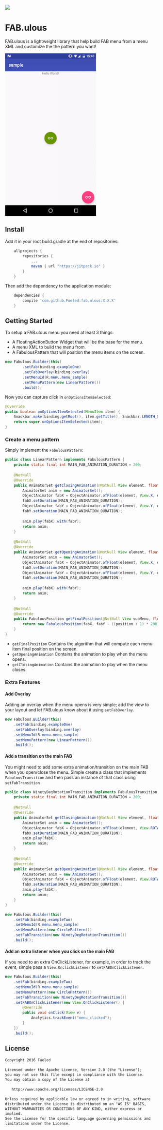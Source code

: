 [![](https://jitpack.io/v/Fueled/fab.ulous.svg)](https://jitpack.io/#Fueled/fab.ulous)

# FAB.ulous
FAB.ulous is a lightweight library that help build FAB menu from a menu XML and customize the the pattern you want!

![sample](imgs/fabulous-sample.gif)

## Install
Add it in your root build.gradle at the end of repositories:

```groovy
	allprojects {
		repositories {
			...
			maven { url "https://jitpack.io" }
		}
	}
```
Then add the dependency to the application module:

```groovy
	dependencies {
		compile 'com.github.Fueled:fab.ulous:X.X.X'
	}
```

## Getting Started
To setup a FAB.ulous menu you need at least 3 things:

- A FloatingActionButton Widget that will be the base for the menu.
- A menu XML to build the menu from.
- A FabulousPattern that will position the menu items on the screen.

```java
new Fabulous.Builder(this)
    	.setFab(binding.exampleOne)
    	.setFabOverlay(binding.overlay)
    	.setMenuId(R.menu.menu_sample)
    	.setMenuPattern(new LinearPattern())
    	.build();

```

Now you can capture click in `onOptionsItemSelected`:

```java
@Override
public boolean onOptionsItemSelected(MenuItem item) {
    Snackbar.make(binding.getRoot(), item.getTitle(), Snackbar.LENGTH_SHORT).show();
    return super.onOptionsItemSelected(item);
}

```

### Create a menu pattern
Simply implement the `FabulousPattern`:

```java
public class LinearPattern implements FabulousPattern {
    private static final int MAIN_FAB_ANIMATION_DURATION = 200;

    @NotNull
    @Override
    public AnimatorSet getClosingAnimation(@NotNull View element, float destX, float destY) {
        AnimatorSet anim = new AnimatorSet();
        ObjectAnimator fabX = ObjectAnimator.ofFloat(element, View.X, destX);
        fabX.setDuration(MAIN_FAB_ANIMATION_DURATION);
        ObjectAnimator fabY = ObjectAnimator.ofFloat(element, View.Y, destY);
        fabY.setDuration(MAIN_FAB_ANIMATION_DURATION);

        anim.play(fabX).with(fabY);
        return anim;
    }

    @NotNull
    @Override
    public AnimatorSet getOpeningAnimation(@NotNull View element, float destX, float destY) {
        AnimatorSet anim = new AnimatorSet();
        ObjectAnimator fabX = ObjectAnimator.ofFloat(element, View.X, destX);
        fabX.setDuration(MAIN_FAB_ANIMATION_DURATION);
        ObjectAnimator fabY = ObjectAnimator.ofFloat(element, View.Y, destY);
        fabY.setDuration(MAIN_FAB_ANIMATION_DURATION);

        anim.play(fabX).with(fabY);
        return anim;
    }

    @NotNull
    @Override
    public FabulousPosition getFinalPosition(@NotNull View subMenu, float fabX, float fabY, int position, int menuSize) {
        return new FabulousPosition(fabX, fabY - ((position + 1) * 200));
    }
}

``` 

- `getFinalPosition` Contains the algorithm that will compute each menu item final position on the screen.
- `getOpeningAnimation` Contains the animation to play when the menu opens.
- `getClosingAnimation` Contains the animation to play when the menu closes.


### Extra Features

#### Add Overlay
Adding an overlay when the menu opens is very simple; add the view to your layout and let FAB.ulous know about it using `setFabOverlay`.

```java
new Fabulous.Builder(this)
	.setFab(binding.exampleOne)
	.setFabOverlay(binding.overlay)
	.setMenuId(R.menu.menu_sample)
	.setMenuPattern(new LinearPattern())
	.build();
```

#### Add a transition on the main FAB
You might need to add some extra animation/transition on the main FAB when you open/close the menu.
Simple create a class that implements `FabulousTransition` and then pass an instance of that class using `setFabTransition`

```java
public class NinetyDegRotationTransition implements FabulousTransition {
    private static final int MAIN_FAB_ANIMATION_DURATION = 200;

    @NotNull
    @Override
    public AnimatorSet getClosingAnimation(@NotNull View element, float destX, float destY) {
        AnimatorSet anim = new AnimatorSet();
        ObjectAnimator fabX = ObjectAnimator.ofFloat(element, View.ROTATION, 0);
        fabX.setDuration(MAIN_FAB_ANIMATION_DURATION);
        anim.play(fabX);
        return anim;
    }

    @NotNull
    @Override
    public AnimatorSet getOpeningAnimation(@NotNull View element, float destX, float destY) {
        AnimatorSet anim = new AnimatorSet();
        ObjectAnimator fabX = ObjectAnimator.ofFloat(element, View.ROTATION, 90);
        fabX.setDuration(MAIN_FAB_ANIMATION_DURATION);
        anim.play(fabX);
        return anim;
    }
}
```

```java
new Fabulous.Builder(this)
	.setFab(binding.exampleTwo)
	.setMenuId(R.menu.menu_sample)
	.setMenuPattern(new CirclePattern())
	.setFabTransition(new NinetyDegRotationTransition())
	.build();
```

#### Add an extra listener when you click on the main FAB
If you need to an extra OnClickListener, for example,  in order to track the event, simple pass a `View.OnclickListener` to `setFABOnClickListener`.

```java
new Fabulous.Builder(this)
	.setFab(binding.exampleTwo)
	.setMenuId(R.menu.menu_sample)
	.setMenuPattern(new CirclePattern())
	.setFabTransition(new NinetyDegRotationTransition())
	.setFABOnClickListener(new View.OnClickListener() {
		@Override
		public void onClick(View v) {
			Analytics.trackEvent("menu_clicked");
		}
    })
    .build();

```



## License

    Copyright 2016 Fueled

    Licensed under the Apache License, Version 2.0 (the "License");
    you may not use this file except in compliance with the License.
    You may obtain a copy of the License at

       http://www.apache.org/licenses/LICENSE-2.0

    Unless required by applicable law or agreed to in writing, software
    distributed under the License is distributed on an "AS IS" BASIS,
    WITHOUT WARRANTIES OR CONDITIONS OF ANY KIND, either express or implied.
    See the License for the specific language governing permissions and
    limitations under the License.
